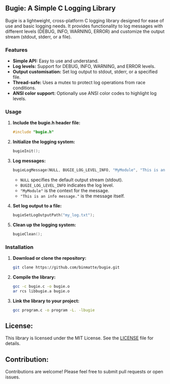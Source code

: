## Bugie: A Simple C Logging Library

Bugie is a lightweight, cross-platform C logging library designed for ease of use and basic logging needs. It provides functionality to log messages with different levels (DEBUG, INFO, WARNING, ERROR) and customize the output stream (stdout, stderr, or a file).

### Features

- **Simple API:** Easy to use and understand.
- **Log levels:** Support for DEBUG, INFO, WARNING, and ERROR levels.
- **Output customisation:** Set log output to stdout, stderr, or a specified file.
- **Thread-safe:** Uses a mutex to protect log operations from race conditions.
- **ANSI color support:** Optionally use ANSI color codes to highlight log levels.

### Usage

1. **Include the bugie.h header file:**
   ```c
   #include "bugie.h"
   ```

2. **Initialize the logging system:**
   ```c
   bugieInit();
   ```

3. **Log messages:**
   ```c
   bugieLogMessage(NULL, BUGIE_LOG_LEVEL_INFO, "MyModule", "This is an info message.");
   ```
    - `NULL` specifies the default output stream (stdout).
    - `BUGIE_LOG_LEVEL_INFO` indicates the log level.
    - `"MyModule"` is the context for the message.
    - `"This is an info message."` is the message itself.

4. **Set log output to a file:**
   ```c
   bugieSetLogOutputPath("my_log.txt");
   ```

5. **Clean up the logging system:**
   ```c
   bugieClean();
   ```

### Installation

1. **Download or clone the repository:**
   ```bash
   git clone https://github.com/binmatte/bugie.git
   ```

2. **Compile the library:**
   ```bash
   gcc -c bugie.c -o bugie.o
   ar rcs libbugie.a bugie.o
   ```

3. **Link the library to your project:**
   ```bash
   gcc program.c -o program -L. -lbugie
   ```

## License:

This library is licensed under the MIT License. See the [LICENSE](LICENSE) file for details.

## Contribution:
Contributions are welcome! Please feel free to submit pull requests or open issues.
